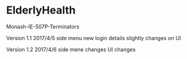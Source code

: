 # ElderlyHealth
Monash-IE-507P-Terminators

Version 1.1 2017/4/5
side menu
new login details
slightly changes on UI

Version 1.2 2017/4/6
side mene changes
UI changes
